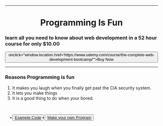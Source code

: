 
<html>
  <head>
    <meta charset="utf-8">
    <title>hello</title>
  </head>
    <hr>
  <body>
    <center>
    <h1>Programming Is Fun</h1>
    </center>
    <h3>learn all you need to know about web development in a 52 hour course for only $10.00</h3><button>                 onclick="window.location.href='https://www.udemy.com/course/the-complete-web-development-bootcamp/'">Buy Now</button>
    <hr>
    <h3>Reasons Programming is fun</h3>
    <ol>
      <li>It makes you laugh when you finally get past the CIA security system. </li>
      <li>It lets you make things</li>
      <li>It is a good thing to do when your bored. </li>
    </ol>
    <br>
    <ul>
      <button><li><a href="Example Puns.html">Example Code</a></li></button>
      <button><li><a href="Make your own Pun.html">Make your own Program</a></button></li>
    </ul>
  </body>
</html>
